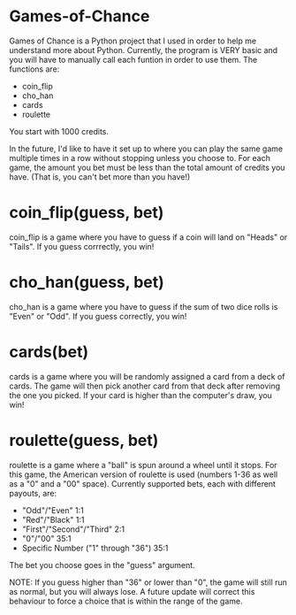 # Games-of-Chance

Games of Chance is a Python project that I used in order to help me understand more about Python. Currently, the program is VERY basic and you will have to manually call each funtion in order to use them. The functions are:
- coin_flip
- cho_han
- cards
- roulette

You start with 1000 credits.

In the future, I'd like to have it set up to where you can play the same game multiple times in a row without stopping unless you choose to. For each game, the amount you bet must be less than the total amount of credits you have. (That is, you can't bet more than you have!)

# coin_flip(guess, bet)

coin_flip is a game where you have to guess if a coin will land on "Heads" or "Tails". If you guess corrrectly, you win!

# cho_han(guess, bet)

cho_han is a game where you have to guess if the sum of two dice rolls is "Even" or "Odd". If you guess correctly, you win!

# cards(bet)

cards is a game where you will be randomly assigned a card from a deck of cards. The game will then pick another card from that deck after removing the one you picked. If your card is higher than the computer's draw, you win!

# roulette(guess, bet)

roulette is a game where a "ball" is spun around a wheel until it stops. For this game, the American version of roulette is used (numbers 1-36 as well as a "0" and a "00" space). Currently supported bets, each with different payouts, are:
- "Odd"/"Even" 1:1
- "Red"/"Black" 1:1
- "First"/"Second"/"Third" 2:1
- "0"/"00" 35:1
- Specific Number ("1" through "36") 35:1

The bet you choose goes in the "guess" argument.

NOTE: If you guess higher than "36" or lower than "0", the game will still run as normal, but you will always lose. A future update will correct this behaviour to force a choice that is within the range of the game.

